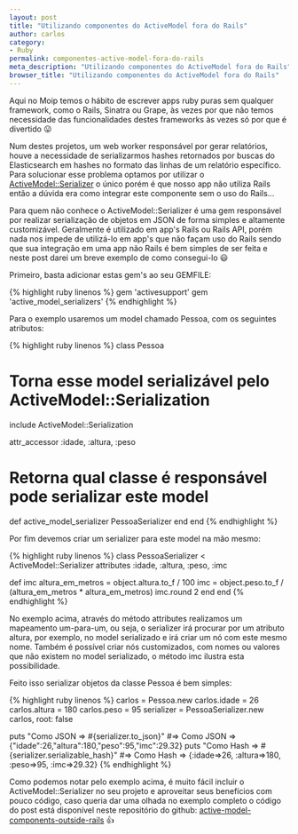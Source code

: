 ```yaml
---
layout: post
title: "Utilizando componentes do ActiveModel fora do Rails"
author: carlos
category:
- Ruby
permalink: componentes-active-model-fora-do-rails
meta_description: "Utilizando componentes do ActiveModel fora do Rails"
browser_title: "Utilizando componentes do ActiveModel fora do Rails"
---
```


Aqui no Moip temos o hábito de escrever apps ruby puras sem qualquer framework, como o Rails, Sinatra ou Grape, às vezes por que não temos necessidade das funcionalidades destes frameworks às vezes só por que é divertido :stuck_out_tongue:

Num destes projetos, um web worker responsável por gerar relatórios, houve a necessidade de serializarmos hashes retornados por buscas do Elasticsearch em hashes no formato das linhas de um relatório específico. Para solucionar esse problema optamos por utilizar o <a href="https://github.com/rails-api/active_model_serializers" target="_blank">ActiveModel::Serializer</a> o único porém é que nosso app não utiliza Rails então a dúvida era como integrar este componente sem o uso do Rails...

Para quem não conhece o ActiveModel::Serializer é uma gem responsável por realizar serialização de objetos em JSON de forma simples e altamente customizável. Geralmente é utilizado em app's Rails ou Rails API, porém nada nos impede de utilizá-lo em app's que não façam uso do Rails sendo que sua integração em uma app não Rails é bem simples de ser feita e neste post darei um breve exemplo de como consegui-lo :smiley:

Primeiro, basta adicionar estas gem's ao seu GEMFILE:

{% highlight ruby linenos %}
gem 'activesupport'
gem 'active_model_serializers'
{% endhighlight %}

Para o exemplo usaremos um model chamado Pessoa, com os seguintes atributos:

{% highlight ruby linenos %}
class Pessoa
  # Torna esse model serializável pelo ActiveModel::Serialization
  include ActiveModel::Serialization

  attr_accessor :idade, :altura, :peso

  # Retorna qual classe é responsável pode serializar este model
  def active_model_serializer
    PessoaSerializer
  end
end
{% endhighlight %}

Por fim devemos criar um serializer para este model na mão mesmo:

{% highlight ruby linenos %}
class PessoaSerializer < ActiveModel::Serializer
  attributes :idade, :altura, :peso, :imc

  def imc
    altura_em_metros = object.altura.to_f / 100
    imc = object.peso.to_f / (altura_em_metros * altura_em_metros)
    imc.round 2
  end
end
{% endhighlight %}

No exemplo acima, através do método attributes realizamos um mapeamento um-para-um, ou seja, o serializer irá procurar por um atributo altura, por exemplo, no model serializado e irá criar um nó com este mesmo nome. Também é possível criar nós customizados, com nomes ou valores que não existem no model serializado, o método imc ilustra esta possibilidade.

Feito isso serializar objetos da classe Pessoa é bem simples:

{% highlight ruby linenos %}
carlos = Pessoa.new
carlos.idade = 26
carlos.altura = 180
carlos.peso = 95
serializer = PessoaSerializer.new carlos, root: false

puts "Como JSON => #{serializer.to_json}" #=> Como JSON => {"idade":26,"altura":180,"peso":95,"imc":29.32}
puts "Como Hash => #{serializer.serializable_hash}" #=> Como Hash => {:idade=>26, :altura=>180, :peso=>95, :imc=>29.32}
{% endhighlight %}

Como podemos notar pelo exemplo acima, é muito fácil incluir o ActiveModel::Serializer no seu projeto e aproveitar seus benefícios com pouco código, caso queria dar uma olhada no exemplo completo o código do post está disponível neste repositório do github: <a href="http://github.com/moip/active-model-components-outside-rails" target="_blank">active-model-components-outside-rails</a> :+1: